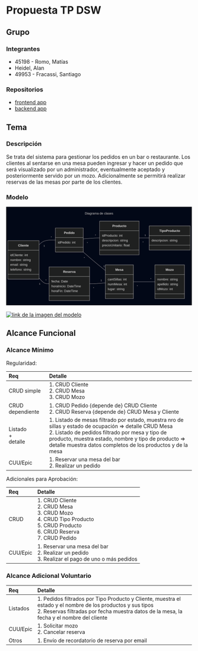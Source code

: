 # Propuesta TP DSW

## Grupo
### Integrantes
* 45198 - Romo, Matías
*  Heidel, Alan
* 49953 - Fracassi, Santiago

### Repositorios
* [frontend app](https://github.com/matiusuario/utnfrrodsw-frontend)
* [backend app](https://github.com/matiusuario/utnfrrodsw-backend)

## Tema
### Descripción
Se trata del sistema para gestionar los pedidos en un bar o restaurante. Los clientes al sentarse en una mesa pueden ingresar y hacer un pedido que será visualizado por un administrador, eventualmente aceptado y posteriormente servido por un mozo. Adicionalmente se permitirá realizar reservas de las mesas por parte de los clientes.

### Modelo

[![imagen del modelo](mermaid-diagram-2025-04-21-174741.png)](https://mermaid.live/edit#pako:eNp9VF1vmzAU_SvoPk4QBQgk5bVTpUqrNHXdy8SLi2_I1YyNjJm2RvnvM5gk4Db10_U598vH1z5CpThCAVEUldKQEVgEX4nVmjUs4BhUgnXYlXLkh003saXkpLEypGTw7bmUgV0jH9wLQmkwODpwWMQnsAhImisuVfOqLdgZTbK-4tgwEu9hgwL3Sqolc5oX_46cuFrWdtis9CLiGTvUf9g8ZI_VgVkdmMEreFCaPUqqSDnmhRqPfSDpU8vetOJ9ZfzuJtSThmNXaWptOfleiNYqT-qnJMP00M9eKPbR2Z6wWxysYtL8IGE5_yL6ZvD1UNHXTH8i9gu16qND3ex92Zx6W0TdGgbWohDjBfoM8SGH1_SlkjPO01hCXEIQRdb4Yg03E5-6TIPhfM5T4qjRZ3AeRHMOo9QzdjCG7hw7jaXHn7WbfM5KejXmKt_Kdu0FQqg1cSj2THQYQoPaPia7h1HqEswB7XRCYU3O9O8SSnmyQS2Tv5RqoDC6t2Fa9fXhkqRvuR3r6eVfXFBy1PeqlwaKNB5TQHGEv1AkebLapHd5mifpepPvtlkI_6DI4lWcbu0236XxOttsTyG8jUXXq10cx8kmy5N1nN1lu20I9pBG6Sf3P43f1Ok_gKBmgA)

[![link de la imagen del modelo](https://mermaid.ink/img/pako:eNp9UkFugzAQ_Iq1xwoiHCAQX9NjI1VRT5UvFt4kSGBHxlRtIv5egyFFEY1P652Z9Yy1Nyi0RGAQhiFXtrQVMvJaipMRtSASSVGJBhuuBry_NCPKlSwNFrbUirwduCLuDDjZVSUqi-Tmm90ce0dZSr0IHbBB8yWWZUbLtrDLwj02y6qP8qKfK_V1Dvhiss-BciBh6IoXV3jnTyljAs-Z4nho4PTk3qwnDLZnaF_0hjw6ftQDPqUZOVO2hzfmuf-b9ucFAjiZUgI7iqrBAGo0tejvMPwMB3vGGjkwV0o8irayHLjqnO4i1KfWNTBrWqc0uj2d73PaixQWx225dw0qiWanW2WBZckwA9gNvoHR9Xa1TlK6jZOcJkkaB_DjuildUZpkURTTLM7XeRfAdXg0WmWpa21puqFxnkbZJgCX02qz9zs9rHb3C2pu3Zs?type=png)](https://mermaid.live/edit#pako:eNp9UkFugzAQ_Iq1xwoiHCAQX9NjI1VRT5UvFt4kSGBHxlRtIv5egyFFEY1P652Z9Yy1Nyi0RGAQhiFXtrQVMvJaipMRtSASSVGJBhuuBry_NCPKlSwNFrbUirwduCLuDDjZVSUqi-Tmm90ce0dZSr0IHbBB8yWWZUbLtrDLwj02y6qP8qKfK_V1Dvhiss-BciBh6IoXV3jnTyljAs-Z4nho4PTk3qwnDLZnaF_0hjw6ftQDPqUZOVO2hzfmuf-b9ucFAjiZUgI7iqrBAGo0tejvMPwMB3vGGjkwV0o8irayHLjqnO4i1KfWNTBrWqc0uj2d73PaixQWx225dw0qiWanW2WBZckwA9gNvoHR9Xa1TlK6jZOcJkkaB_DjuildUZpkURTTLM7XeRfAdXg0WmWpa21puqFxnkbZJgCX02qz9zs9rHb3C2pu3Zs)

## Alcance Funcional

### Alcance Mínimo

Regularidad:

|Req|Detalle|
|:-|:-|
|CRUD simple|1. CRUD Cliente<br>2. CRUD Mesa<br>3. CRUD Mozo|
|CRUD dependiente|1. CRUD Pedido {depende de} CRUD Cliente<br>2. CRUD Reserva {depende de} CRUD Mesa y Cliente|
|Listado<br>+<br>detalle| 1. Listado de mesas filtrado por estado, muestra nro de sillas y estado de ocupación => detalle CRUD Mesa<br> 2. Listado de pedidos filtrado por mesa y tipo de producto, muestra estado, nombre y tipo de producto => detalle muestra datos completos de los productos y de la mesa|
|CUU/Epic|1. Reservar una mesa del bar<br>2. Realizar un pedido|


Adicionales para Aprobación:

|Req|Detalle|
|:-|:-|
|CRUD |1. CRUD Cliente<br>2. CRUD Mesa<br>3. CRUD Mozo<br>4. CRUD Tipo Producto<br>5. CRUD Producto<br>6. CRUD Reserva<br>7. CRUD Pedido|
|CUU/Epic|1. Reservar una mesa del bar<br>2. Realizar un pedido<br>3. Realizar el pago de uno o más pedidos|


### Alcance Adicional Voluntario

|Req|Detalle|
|:-|:-|
|Listados |1. Pedidos filtrados por Tipo Producto y Cliente, muestra el estado y el nombre de los productos y sus tipos<br>2. Reservas filtradas por fecha muestra datos de la mesa, la fecha y el nombre del cliente|
|CUU/Epic|1. Solicitar mozo<br>2. Cancelar reserva|
|Otros|1. Envío de recordatorio de reserva por email|


